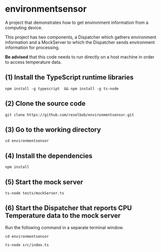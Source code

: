 # environmentsensor
A project that demonstrates how to get environment information from a computing device.

This project has two components, a Dispatcher which gathers environment information and a MockServer to which the Dispatcher sends environment information for processing.

**Be advised** that this code needs to run directly on a host machine in order to access temperature data.

## (1) Install the TypeScript runtime libraries

`npm install -g typescript  && npm install -g ts-node`

## (2) Clone the source code

`git clone https://github.com/reselbob/environmentsensor.git`

## (3) Go to the working directory

`cd environmentsensor`

## (4) Install the dependencies

`npm install`

## (5) Start the mock server

`ts-node tests/mockServer.ts`

## (6) Start the Dispatcher that reports CPU Temperature data to the mock server

Run the following command in a separate terminal window.

`cd environmentsensor`

`ts-node src/index.ts`
